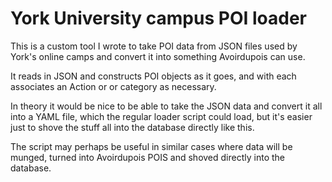# York University campus POI loader

This is a custom tool I wrote to take POI data from JSON files used by York's online camps and convert it into something Avoirdupois can use.

It reads in JSON and constructs POI objects as it goes, and with each associates an Action or or category as necessary.

In theory it would be nice to be able to take the JSON data and convert it all into a YAML file, which the regular loader script could load, but it's easier just to shove the stuff all into the database directly like this.

The script may perhaps be useful in similar cases where data will be munged, turned into Avoirdupois POIS and shoved directly into the database.

